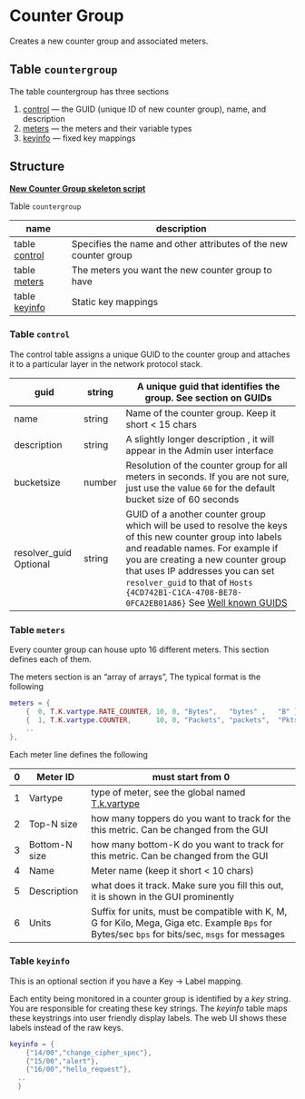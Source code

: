 # Counter Group

Creates a new counter group and associated meters.

## Table `countergroup`

The table countergroup has three sections

1. [control](/docs/lua/counter_group#table-control) — the GUID (unique ID of new counter group), name, and description
2. [meters](/docs/lua/counter_group#table-meters) — the meters and their variable types
3. [keyinfo](/docs/lua/counter_group#table-keyinfo) — fixed key mappings

## Structure

**[New Counter Group skeleton script](https://github.com/trisulnsm/trisul-scripts/blob/master/lua/skeletons/new_counter_group.lua)**

Table `countergroup`

| name                                                                        | description                                                      |
| --------------------------------------------------------------------------- | ---------------------------------------------------------------- |
| table [control](/docs/lua/counter_group#table-control) | Specifies the name and other attributes of the new counter group |
| table [meters](/docs/lua/counter_group#table-meters)   | The meters you want the new counter group to have                |
| table [keyinfo](/docs/lua/counter_group#table-keyinfo) | Static key mappings                                              |

### Table `control`

The control table assigns a unique GUID to the counter group and attaches it to a particular layer in the network protocol stack.

| guid                   | string | A unique guid that identifies the group. See section on GUIDs                                                                                                                                                                                                                                                                             |
| ---------------------- | ------ | ----------------------------------------------------------------------------------------------------------------------------------------------------------------------------------------------------------------------------------------------------------------------------------------------------------------------------------------- |
| name                   | string | Name of the counter group. Keep it short < 15 chars                                                                                                                                                                                                                                                                                       |
| description            | string | A slightly longer description , it will appear in the Admin user interface                                                                                                                                                                                                                                                                |
| bucketsize             | number | Resolution of the counter group for all meters in seconds. If you are not sure, just use the value `60` for the default bucket size of 60 seconds                                                                                                                                                                                         |
| resolver_guid Optional | string | GUID of a another counter group which will be used to resolve the keys of this new counter group into labels and readable names. For example if you are creating a new counter group that uses IP addresses you can set `resolver_guid` to that of `Hosts {4CD742B1-C1CA-4708-BE78-0FCA2EB01A86}` See [Well known GUIDS](/docs/ref/guid) |

### Table `meters`

Every counter group can house upto 16 different meters. This section defines each of them.

The meters section is an “array of arrays”, The typical format is the following

```lua
meters = {
    {  0, T.K.vartype.RATE_COUNTER, 10, 0, "Bytes",   "bytes" ,   "B" },
    {  1, T.K.vartype.COUNTER,      10, 0, "Packets", "packets",  "Pkts" },
    ..
},
```

Each meter line defines the following

| 0   | Meter ID      | must start from 0                                                                                                                               |
| --- | ------------- | ----------------------------------------------------------------------------------------------------------------------------------------------- |
| 1   | Vartype       | type of meter, see the global named [T.k.vartype](/docs/lua/obj_globalt#constantstkvartype)                             |
| 2   | Top-N size    | how many toppers do you want to track for the this metric. Can be changed from the GUI                                                          |
| 3   | Bottom-N size | how many bottom-K do you want to track for this metric. Can be changed from the GUI                                                             |
| 4   | Name          | Meter name (keep it short < 10 chars)                                                                                                           |
| 5   | Description   | what does it track. Make sure you fill this out, it is shown in the GUI prominently                                                             |
| 6   | Units         | Suffix for units, must be compatible with K, M, G for Kilo, Mega, Giga etc. Example `Bps` for Bytes/sec `bps` for bits/sec, `msgs` for messages |

### Table `keyinfo`

This is an optional section if you have a Key → Label mapping.

Each entity being monitored in a counter group is identified by a *key* string. You are responsible for creating these key strings. The *keyinfo* table maps these keystrings into user friendly display labels. The web UI shows these labels instead of the raw keys.

```lua
keyinfo = {
    {"14/00","change_cipher_spec"},
    {"15/00","alert"},
    {"16/00","hello_request"},
  ..
  }
```
